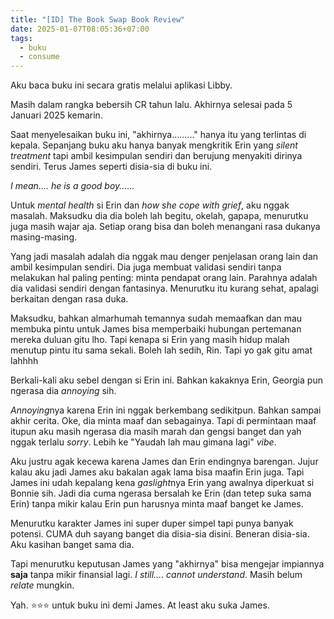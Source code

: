 ```yaml
---
title: "[ID] The Book Swap Book Review"
date: 2025-01-07T08:05:36+07:00
tags:
  - buku
  - consume
---
```

Aku baca buku ini secara gratis melalui aplikasi Libby.

Masih dalam rangka bebersih CR tahun lalu. Akhirnya selesai pada 5 Januari 2025 kemarin.

Saat menyelesaikan buku ini, "akhirnya........." hanya itu yang terlintas di kepala. Sepanjang buku aku hanya banyak mengkritik Erin yang *silent treatment* tapi ambil kesimpulan sendiri dan berujung menyakiti dirinya sendiri. Terus James seperti disia-sia di buku ini.

*I mean.... he is a good boy......*

Untuk *mental health* si Erin dan *how she cope with grief*, aku nggak masalah. Maksudku dia dia boleh lah begitu, okelah, gapapa, menurutku juga masih wajar aja. Setiap orang bisa dan boleh menangani rasa dukanya masing-masing. 

Yang jadi masalah adalah dia nggak mau denger penjelasan orang lain dan ambil kesimpulan sendiri. Dia juga membuat validasi sendiri tanpa melakukan hal paling penting: minta pendapat orang lain. Parahnya adalah dia validasi sendiri dengan fantasinya. Menurutku itu kurang sehat, apalagi berkaitan dengan rasa duka.

Maksudku, bahkan almarhumah temannya sudah memaafkan dan mau membuka pintu untuk James bisa memperbaiki hubungan pertemanan mereka duluan gitu lho. Tapi kenapa si Erin yang masih hidup malah menutup pintu itu sama sekali. Boleh lah sedih, Rin. Tapi yo gak gitu amat lahhhh

Berkali-kali aku sebel dengan si Erin ini. Bahkan kakaknya Erin, Georgia pun ngerasa dia *annoying* sih.

*Annoying*nya karena Erin ini nggak berkembang sedikitpun. Bahkan sampai akhir cerita. Oke, dia minta maaf dan sebagainya. Tapi di permintaan maaf itupun aku masih ngerasa dia masih marah dan gengsi banget dan yah nggak terlalu *sorry*. Lebih ke "Yaudah lah mau gimana lagi" *vibe*.

Aku justru agak kecewa karena James dan Erin endingnya barengan. Jujur kalau aku jadi James aku bakalan agak lama bisa maafin Erin juga. Tapi James ini udah kepalang kena *gaslight*nya Erin yang awalnya diperkuat si Bonnie sih. Jadi dia cuma ngerasa bersalah ke Erin (dan tetep suka sama Erin) tanpa mikir kalau Erin pun harusnya minta maaf banget ke James.

Menurutku karakter James ini super duper simpel tapi punya banyak potensi. CUMA duh sayang banget dia disia-sia disini. Beneran disia-sia. Aku kasihan banget sama dia. 

Tapi menurutku keputusan James yang "akhirnya" bisa mengejar impiannya **saja** tanpa mikir finansial lagi. *I still.... cannot understand*. Masih belum *relate* mungkin.

Yah. :star::star::star: untuk buku ini demi James. At least aku suka James.
